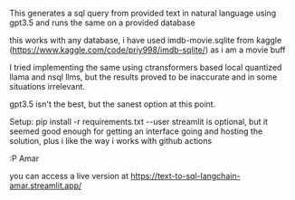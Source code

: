 This generates a sql query from provided text in natural language using
gpt3.5 and runs the same on a provided database

this works with any database, i have used
imdb-movie.sqlite from kaggle (https://www.kaggle.com/code/priy998/imdb-sqlite/) as i am a movie buff

I tried implementing the same using ctransformers based local quantized llama and nsql llms, but the results proved to be inaccurate and in some situations irrelevant.

gpt3.5 isn't the best, but the sanest option at this point.

Setup:
pip install -r requirements.txt --user
streamlit is optional, but it seemed good enough for getting an interface going and hosting the solution, plus i like the way i works with github actions

:P Amar

you can access a live version at
https://text-to-sql-langchain-amar.streamlit.app/
